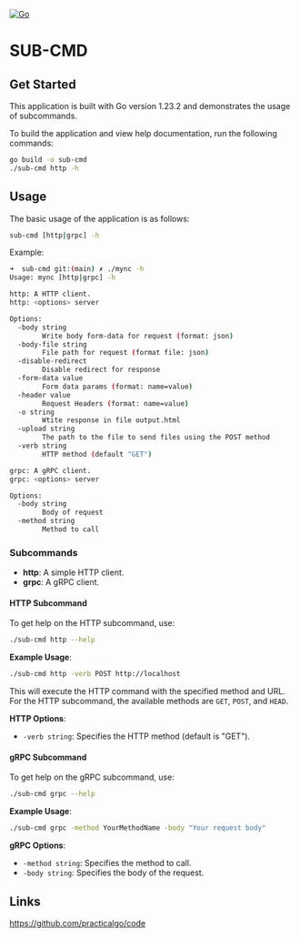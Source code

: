 [![Go](https://github.com/RIDOS/sub-cmd/actions/workflows/go.yml/badge.svg?branch=main)](https://github.com/RIDOS/sub-cmd/actions/workflows/go.yml)

# SUB-CMD

## Get Started

This application is built with Go version 1.23.2 and demonstrates the usage of subcommands.

To build the application and view help documentation, run the following commands:

```bash
go build -o sub-cmd
./sub-cmd http -h
```

## Usage

The basic usage of the application is as follows:

```bash
sub-cmd [http|grpc] -h
```

Example:
```bash
➜  sub-cmd git:(main) ✗ ./mync -h
Usage: mync [http|grpc] -h

http: A HTTP client.
http: <options> server

Options:
  -body string
        Write body form-data for request (format: json)
  -body-file string
        File path for request (format file: json)
  -disable-redirect
        Disable redirect for response
  -form-data value
        Form data params (format: name=value)
  -header value
        Request Headers (format: name=value)
  -o string
        Wtite response in file output.html
  -upload string
        The path to the file to send files using the POST method
  -verb string
        HTTP method (default "GET")

grpc: A gRPC client.
grpc: <options> server

Options:
  -body string
        Body of request
  -method string
        Method to call
```

### Subcommands

- **http**: A simple HTTP client.
- **grpc**: A gRPC client.

#### HTTP Subcommand

To get help on the HTTP subcommand, use:

```bash
./sub-cmd http --help
```

**Example Usage**:

```bash
./sub-cmd http -verb POST http://localhost
```

This will execute the HTTP command with the specified method and URL. For the HTTP subcommand, the available methods are `GET`, `POST`, and `HEAD`.

**HTTP Options**:
- `-verb string`: Specifies the HTTP method (default is "GET").

#### gRPC Subcommand

To get help on the gRPC subcommand, use:

```bash
./sub-cmd grpc --help
```

**Example Usage**:

```bash
./sub-cmd grpc -method YourMethodName -body "Your request body"
```

**gRPC Options**:
- `-method string`: Specifies the method to call.
- `-body string`: Specifies the body of the request.

## Links

https://github.com/practicalgo/code
